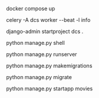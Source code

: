 docker compose up

celery -A dcs worker --beat -l info

django-admin startproject dcs .

python manage.py shell

python manage.py runserver

python manage.py makemigrations

python manage.py migrate

python manage.py startapp movies
